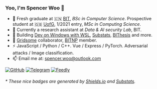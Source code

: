 ### Yoo, I'm Spencer Woo 👋

- 🍻 Fresh graduate at 🇨🇳 [BIT](http://www.bit.edu.cn/), _BSc in Computer Science_. Prospective student at 🇬🇧 [UofG](https://www.gla.ac.uk/), 1/2021 entry, _MSc in Computing Science_.
- 🔭 Currently a research assistant at _Data & AI security Lab_, BIT.
- 👯 Building [Dev on Windows with WSL](https://dowww.spencerwoo.com/), [Substats](https://api.spencerwoo.com/substats/), [BIThesis](https://github.com/BITNP/BIThesis) and more.
- 🥑 [Gridsome](https://github.com/gridsome) collaborator, [BITNP](https://github.com/BITNP) member.
- ⚡ JavaScript / Python / C++. Vue / Express / PyTorch. Adversarial attacks / Image classification.
- 📫 Email me at: [spencer.woo@outlook.com](mailto:spencer.woo@outlook.com)

[![GitHub](https://img.shields.io/badge/dynamic/json?logo=github&label=GitHub+Followers&labelColor=282c34&color=181717&query=%24.data.totalSubs&url=https%3A%2F%2Fapi.spencerwoo.com%2Fsubstats%2F%3Fsource%3Dgithub%26queryKey%3Dspencerwooo&longCache=true)](https://github.com/spencerwooo)
[![Telegram](https://img.shields.io/badge/dynamic/json?logo=telegram&label=%40realSpencerWoo&labelColor=2CA5E0&color=282c34&query=%24.data.totalSubs&url=https%3A%2F%2Fapi.spencerwoo.com%2Fsubstats%2F%3Fsource%3Dtelegram%26queryKey%3DrealSpencerWoo&longCache=true)](https://t.me/realSpencerWoo)
[![Feedly](https://img.shields.io/badge/dynamic/json?logo=rss&logoColor=white&label=RSS&labelColor=ffa500&suffix=+subscribers&color=282c34&query=%24.data.totalSubs&url=https%3A%2F%2Fapi.spencerwoo.com%2Fsubstats%2F%3Fsource%3Dfeedly%257Cinoreader%26queryKey%3Dhttps%3A%2F%2Fblog.spencerwoo.com%2Fposts%2Findex.xml&longCache=true)](https://blog.spencerwoo.com/)

<h6>* These nice badges are generated by <a href="https://shields.io/">Shields.io</a> and <a href="https://github.com/spencerwooo/Substats">Substats</a>.</h6>

<!--
**spencerwooo/spencerwooo** is a ✨ _special_ ✨ repository because its `README.md` (this file) appears on your GitHub profile.

Here are some ideas to get you started:

- 🔭 I’m currently working on ...
- 🌱 I’m currently learning ...
- 👯 I’m looking to collaborate on ...
- 🤔 I’m looking for help with ...
- 💬 Ask me about ...
- 📫 How to reach me: ...
- 😄 Pronouns: ...
- ⚡ Fun fact: ...
-->
